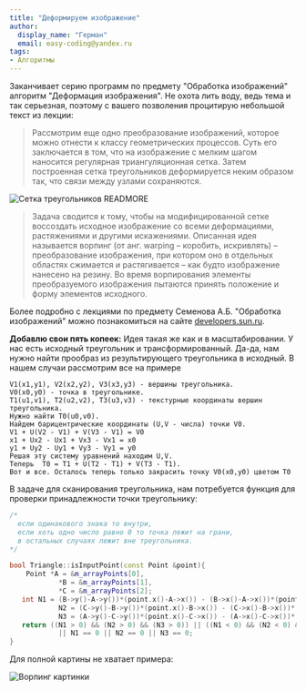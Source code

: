 ```yaml
---
title: "Деформируем изображение"
author:
  display_name: "Герман"
  email: easy-coding@yandex.ru
tags:
- Алгоритмы
---
```


Заканчивает серию программ по предмету "Обработка изображений" алгоритм "Деформация изображения". Не охота лить воду, ведь тема и так серьезная, поэтому с вашего позволения процитирую небольшой текст из лекции:

> Рассмотрим еще одно преобразование изображений, которое можно отнести к классу геометрических процессов. Суть его заключается в том, что на изображение с мелким шагом наносится регулярная триангуляционная сетка. Затем построенная сетка треугольников деформируется неким образом так, что связи между узлами сохраняются.

![Сетка треугольников](/posts/2012/01-26-deformiruem-izobrazhenie/grid_warping.jpeg)
READMORE
> Задача сводится к тому, чтобы на модифицированной сетке воссоздать исходное изображение со всеми деформациями, растяжениями и другими искажениями. Описанная идея называется ворпинг (от анг. warping &ndash; коробить, искривлять) &ndash; преобразование изображения, при котором оно в отдельных областях сжимается и растягивается &ndash; как будто изображение нанесено на резину. Во время ворпирования элементы преобразуемого изображения пытаются принять положение и форму элементов исходного.

Более подробно с лекциями по предмету Семенова А.Б. "Обработка изображений" можно познакомиться на сайте [developers.sun.ru](http://developers.sun.ru/content/view/232/121/).

**Добавлю свои пять копеек:** Идея такая же как и в масштабировании. У нас есть исходный треугольник и трансформированный. Да-да, нам нужно найти прообраз из результирующего треугольника в исходный. В нашем случаи рассмотрим все на примере

```
V1(x1,y1), V2(x2,y2), V3(x3,y3) - вершины треугольника.
V0(x0,y0) - точка в треугольнике.
T1(u1,v1), T2(u2,v2), T3(u3,v3) - текстурные координаты вершин треугольника.
Нужно найти T0(u0,v0).
Найдем барицентрические координаты (U,V - числа) точки V0.
V1 + U(V2 - V1) + V(V3 - V1) = V0
x1 + Ux2 - Ux1 + Vx3 - Vx1 = x0
y1 + Uy2 - Uy1 + Vy3 - Vy1 = y0
Решая эту систему уравнений находим U,V.
Теперь  T0 = T1 + U(T2 - T1) + V(T3 - T1).
Вот и все. Осталось теперь только закрасить точку V0(x0,y0) цветом T0
```

В задаче для сканирования треугольника, нам потребуется функция для проверки принадлежности точки треугольнику:

``` cpp
/*
  если одинакового знака то внутри,
  если хоть одно число равно 0 то точка лежит на грани,
  в остальных случаях лежит вне треугольника.
*/

bool Triangle::isInputPoint(const Point &point){
    Point *A = &m_arrayPoints[0],
            *B = &m_arrayPoints[1],
            *C = &m_arrayPoints[2];
   int N1 = (B->y()-A->y())*(point.x()-A->x()) - (B->x()-A->x())*(point.y()-A->y()),
            N2 = (C->y()-B->y())*(point.x()-B->x()) - (C->x()-B->x())*(point.y()-B->y()),
            N3 = (A->y()-C->y())*(point.x()-C->x()) - (A->x()-C->x())*(point.y()-C->y());
   return ((N1 > 0) && (N2 > 0) && (N3 > 0)) || ((N1 < 0) && (N2 < 0) && (N3 < 0))
            || N1 == 0 || N2 == 0 || N3 == 0;
}
```

Для полной картины не хватает примера:

![Ворпинг картинки](/posts/2012/01-26-deformiruem-izobrazhenie/girl_warping.jpeg)
